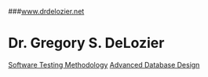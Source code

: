 ###www.drdelozier.net

Dr. Gregory S. DeLozier
=======================

[Software Testing Methodology](software_testing)
[Advanced Database Design](advanced_database)
